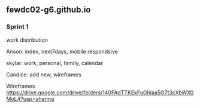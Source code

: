 ## fewdc02-g6.github.io
### Sprint 1

work distribution

Anson: index, next7days, mobile respondsive

skylar: work, personal, family, calendar

Candice: add new, wireframes

Wireframes
https://drive.google.com/drive/folders/140FAdTTKEkFuGhIaa5G7t3cXbWX0MoL4?usp=sharing
